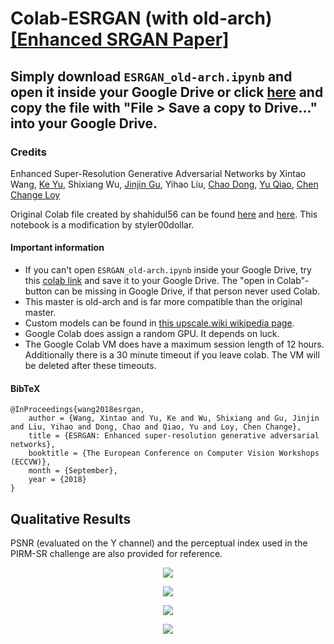 # Colab-ESRGAN (with old-arch) [[Enhanced SRGAN Paper]](https://arxiv.org/abs/1809.00219)
## Simply download `ESRGAN_old-arch.ipynb` and open it inside your Google Drive or click [here](https://colab.research.google.com/drive/1n8tT3OzkS3iPdE3n2bIHU2aGh9RR5Nsv#scrollTo=T3wGB80dBZMe) and copy the file with "File > Save a copy to Drive..." into your Google Drive. 
### 

### Credits
Enhanced Super-Resolution Generative Adversarial Networks by Xintao Wang, [Ke Yu](https://yuke93.github.io/), Shixiang Wu, [Jinjin Gu](http://www.jasongt.com/), Yihao Liu, [Chao Dong](https://scholar.google.com.hk/citations?user=OSDCB0UAAAAJ&hl=en), [Yu Qiao](http://mmlab.siat.ac.cn/yuqiao/), [Chen Change Loy](http://personal.ie.cuhk.edu.hk/~ccloy/)

Original Colab file created by shahidul56 can be found [here](https://github.com/xinntao/ESRGAN/pull/22) and [here](https://colab.research.google.com/github/shahidul56/ESRGAN/blob/master/ESRGAN.ipynb). This notebook is a modification by styler00dollar.


#### Important information

- If you can't open `ESRGAN_old-arch.ipynb` inside your Google Drive, try this [colab link](https://colab.research.google.com/drive/1n8tT3OzkS3iPdE3n2bIHU2aGh9RR5Nsv#scrollTo=T3wGB80dBZMe) and save it to your Google Drive. The "open in Colab"-button can be missing in Google Drive, if that person never used Colab.
- This master is old-arch and is far more compatible than the original master.
- Custom models can be found in [this upscale.wiki wikipedia page](https://upscale.wiki/wiki/Model_Database).
- Google Colab does assign a random GPU. It depends on luck.
- The Google Colab VM does have a maximum session length of 12 hours. Additionally there is a 30 minute timeout if you leave colab. The VM will be deleted after these timeouts.

#### BibTeX
<!--
    @article{wang2018esrgan,
        author={Wang, Xintao and Yu, Ke and Wu, Shixiang and Gu, Jinjin and Liu, Yihao and Dong, Chao and Loy, Chen Change and Qiao, Yu and Tang, Xiaoou},
        title={ESRGAN: Enhanced super-resolution generative adversarial networks},
        journal={arXiv preprint arXiv:1809.00219},
        year={2018}
    }
-->    
    @InProceedings{wang2018esrgan,
        author = {Wang, Xintao and Yu, Ke and Wu, Shixiang and Gu, Jinjin and Liu, Yihao and Dong, Chao and Qiao, Yu and Loy, Chen Change},
        title = {ESRGAN: Enhanced super-resolution generative adversarial networks},
        booktitle = {The European Conference on Computer Vision Workshops (ECCVW)},
        month = {September},
        year = {2018}
    }
## Qualitative Results
PSNR (evaluated on the Y channel) and the perceptual index used in the PIRM-SR challenge are also provided for reference.

<p align="center">
  <img src="figures/qualitative_cmp_01.jpg">
</p>
<p align="center">
  <img src="figures/qualitative_cmp_02.jpg">
</p>
<p align="center">
  <img src="figures/qualitative_cmp_03.jpg">
</p>
<p align="center">
  <img src="figures/qualitative_cmp_04.jpg">
</p>

